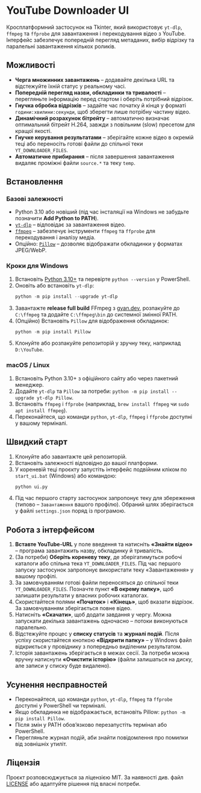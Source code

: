 # YouTube Downloader UI

Кросплатформний застосунок на Tkinter, який використовує `yt-dlp`, `ffmpeg` та `ffprobe` для завантаження і перекодування відео з YouTube. Інтерфейс забезпечує попередній перегляд метаданих, вибір відрізку та паралельні завантаження кількох роликів.

## Можливості
- **Черга множинних завантажень** – додавайте декілька URL та відстежуйте їхній статус у реальному часі.
- **Попередній перегляд назви, обкладинки та тривалості** – перегляньте інформацію перед стартом і оберіть потрібний відрізок.
- **Гнучка обробка відрізків** – задайте час початку й кінця у форматі `години:хвилини:секунди`, щоб зберегти лише потрібну частину відео.
- **Динамічний розрахунок бітрейту** – автоматично визначає оптимальний бітрейт H.264, завжди з повільним (slow) пресетом для кращої якості.
- **Гнучке керування результатами** – зберігайте кожне відео в окремій теці або переносіть готові файли до спільної теки `YT_DOWNLOADER_FILES`.
- **Автоматичне прибирання** – після завершення завантаження видаляє проміжні файли `source.*` та теку `temp`.

## Встановлення
### Базові залежності
- Python 3.10 або новіший (під час інсталяції на Windows не забудьте позначити **Add Python to PATH**).
- [`yt-dlp`](https://github.com/yt-dlp/yt-dlp) – відповідає за завантаження відео.
- [`ffmpeg`](https://ffmpeg.org/) – забезпечує інструменти `ffmpeg` та `ffprobe` для перекодування і аналізу медіа.
- Опційно: [`Pillow`](https://python-pillow.org/) – дозволяє відображати обкладинки у форматах JPEG/WebP.

### Кроки для Windows
1. Встановіть [Python 3.10+](https://www.python.org/downloads/windows/) та перевірте `python --version` у PowerShell.
2. Оновіть або встановіть `yt-dlp`:
   ```powershell
   python -m pip install --upgrade yt-dlp
   ```
3. Завантажте **release full build** FFmpeg з [gyan.dev](https://www.gyan.dev/ffmpeg/builds/), розпакуйте до `C:\ffmpeg` та додайте `C:\ffmpeg\bin` до системної змінної PATH.
4. (Опційно) Встановіть `Pillow` для відображення обкладинок:
   ```powershell
   python -m pip install Pillow
   ```
5. Клонуйте або розпакуйте репозиторій у зручну теку, наприклад `D:\YouTube`.

### macOS / Linux
1. Встановіть Python 3.10+ з офіційного сайту або через пакетний менеджер.
2. Додайте `yt-dlp` та `Pillow` за потреби: `python -m pip install --upgrade yt-dlp Pillow`.
3. Встановіть `ffmpeg` і `ffprobe` (наприклад, `brew install ffmpeg` чи `sudo apt install ffmpeg`).
4. Переконайтеся, що команди `python`, `yt-dlp`, `ffmpeg` і `ffprobe` доступні у вашому терміналі.

## Швидкий старт
1. Клонуйте або завантажте цей репозиторій.
2. Встановіть залежності відповідно до вашої платформи.
3. У кореневій теці проєкту запустіть інтерфейс подвійним кліком по `start_ui.bat` (Windows) або командою:
   ```bash
   python ui.py
   ```
4. Під час першого старту застосунок запропонує теку для збереження (типово – `Завантаження` вашого профілю). Обраний шлях зберігається у файлі `settings.json` поряд із програмою.

## Робота з інтерфейсом
1. **Вставте YouTube-URL** у поле введення та натисніть **«Знайти відео»** – програма завантажить назву, обкладинку й тривалість.
2. (За потреби) **Оберіть кореневу теку**, де зберігатимуться робочі каталоги або спільна тека `YT_DOWNLOADER_FILES`. Під час першого запуску застосунок запропонує використати теку «Завантаження» у вашому профілі.
3. За замовчуванням готові файли переносяться до спільної теки `YT_DOWNLOADER_FILES`. Позначте пункт **«В окрему папку»**, щоб залишати результати у власних робочих каталогах.
4. Скористайтеся полями **«Початок»** і **«Кінець»**, щоб вказати відрізок. За замовчуванням зберігається повне відео.
5. Натисніть **«Скачати»**, щоб додати завдання у чергу. Можна запускати декілька завантажень одночасно – потоки виконуються паралельно.
6. Відстежуйте процес у **списку статусів** та **журналі подій**. Після успіху скористайтеся кнопкою **«Відкрити папку»** – у Windows файл відкриється у провіднику з попередньо виділеним результатом.
7. Історія завантажень зберігається в межах сесії. За потреби можна вручну натиснути **«Очистити історію»** (файли залишаться на диску, але записи у списку буде видалено).

## Усунення несправностей
- Переконайтеся, що команди `python`, `yt-dlp`, `ffmpeg` та `ffprobe` доступні у PowerShell чи терміналі.
- Якщо обкладинка не відображається, встановіть Pillow: `python -m pip install Pillow`.
- Після змін у PATH обов’язково перезапустіть термінал або PowerShell.
- Перегляньте журнал подій, аби знайти повідомлення про помилки від зовнішніх утиліт.

## Ліцензія
Проєкт розповсюджується за ліцензією MIT. За наявності див. файл [LICENSE](LICENSE) або адаптуйте рішення під власні потреби.
